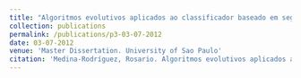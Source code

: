 ```yaml
---
title: "Algoritmos evolutivos aplicados ao classificador baseado em segmentos de reta"
collection: publications
permalink: /publications/p3-03-07-2012
date: 03-07-2012
venue: 'Master Dissertation. University of Sao Paulo'
citation: 'Medina-Rodríguez, Rosario. Algoritmos evolutivos aplicados ao classificador baseado em segmentos de reta. Dissertacao de Mestrado. <i>Universidade de Sao Paulo </i>, 2012.'
---
```

